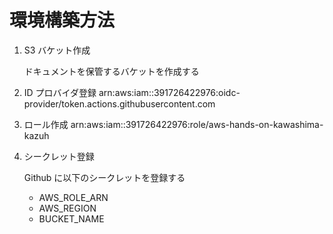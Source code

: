 # 環境構築方法
1. S3 バケット作成  

    ドキュメントを保管するバケットを作成する

2. ID プロバイダ登録
arn:aws:iam::391726422976:oidc-provider/token.actions.githubusercontent.com

2. ロール作成
arn:aws:iam::391726422976:role/aws-hands-on-kawashima-kazuh

2. シークレット登録

    Github に以下のシークレットを登録する

    * AWS_ROLE_ARN
    * AWS_REGION
    * BUCKET_NAME
